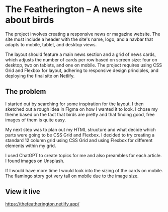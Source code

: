 # The Featherington – A news site about birds

The project involves creating a responsive news or magazine website. The site must include a header with the site's name, logo, and a navbar that adapts to mobile, tablet, and desktop views.

The layout should feature a main news section and a grid of news cards, which adjusts the number of cards per row based on screen size: four on desktop, two on tablets, and one on mobile. The project requires using CSS Grid and Flexbox for layout, adhering to responsive design principles, and deploying the final site on Netlify.

## The problem

I started out by searching for some inspiration for the layout. I then sketched out a rough idea in Figma on how I wanted it to look. I chose my theme based on the fact that birds are pretty and that finding good, free images of them is quite easy.

My next step was to plan out my HTML structure and what decide which parts were going to be CSS Grid and Flexbox. I decided to try creating a standard 12 column grid using CSS Grid and using Flexbox for different elements within my grid.

I used ChatGPT to create topics for me and also preambles for each article. I found images on Unsplash.

If I would have more time I would look into the sizing of the cards on mobile. The flamingo story got very tall on mobile due to the image size.

## View it live

https://thefeatherington.netlify.app/
